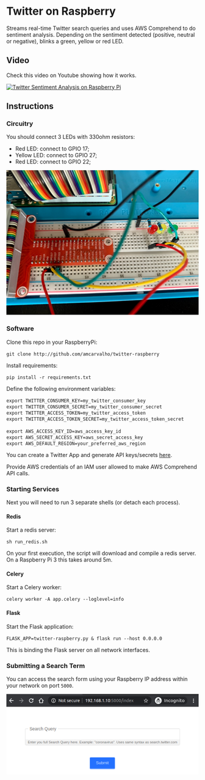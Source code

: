 # Twitter on Raspberry
Streams real-time Twitter search queries and uses AWS Comprehend to do
sentiment analysis. Depending on the sentiment detected (positive, neutral
or negative), blinks a green, yellow or red LED.

## Video
Check this video on Youtube showing how it works.

[![Twitter Sentiment Analysis on Raspberry Pi](https://img.youtube.com/vi/gDkni4cXA0s/0.jpg)](https://youtu.be/gDkni4cXA0s) 

## Instructions

### Circuitry
You should connect 3 LEDs with 330ohm resistors:
* Red LED: connect to GPIO 17;
* Yellow LED: connect to GPIO 27;
* Red LED: connect to GPIO 22;

![Circuit](app/static/images/circuit.jpg)

### Software

Clone this repo in your RaspberryPi:
```
git clone http://github.com/amcarvalho/twitter-raspberry
```

Install requirements:
```
pip install -r requirements.txt
```

Define the following environment variables:
```
export TWITTER_CONSUMER_KEY=my_twitter_consumer_key
export TWITTER_CONSUMER_SECRET=my_twitter_consumer_secret
export TWITTER_ACCESS_TOKEN=my_twitter_access_token
export TWITTER_ACCESS_TOKEN_SECRET=my_twitter_access_token_secret

export AWS_ACCESS_KEY_ID=aws_access_key_id
export AWS_SECRET_ACCESS_KEY=aws_secret_access_key
export AWS_DEFAULT_REGION=your_preferred_aws_region
```
You can create a Twitter App and generate API keys/secrets
[here](https://developer.twitter.com/en/apps/).

Provide AWS credentials of an IAM user allowed to make AWS Comprehend API calls.

### Starting Services
Next you will need to run 3 separate shells (or detach each process).

#### Redis
Start a redis server:
```
sh run_redis.sh
```
On your first execution, the script will download and compile a redis server.
On a Raspberry Pi 3 this takes around 5m.

#### Celery
Start a Celery worker:
```
celery worker -A app.celery --loglevel=info
```

#### Flask
Start the Flask application:
```
FLASK_APP=twitter-raspberry.py & flask run --host 0.0.0.0
```
This is binding the Flask server on all network interfaces.

### Submitting a Search Term
You can access the search form using your Raspberry IP address within your network
on port `5000`.

![Submit Form](app/static/images/submit-form.png)

